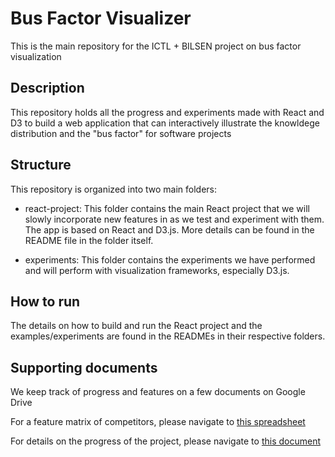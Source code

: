 # Bus Factor Visualizer
This is the main repository for the ICTL + BILSEN project on bus factor visualization

## Description
This repository holds all the progress and experiments made with React and D3 to build a web application that can interactively illustrate the knowldege distribution and the "bus factor" for software projects

## Structure
This repository is organized into two main folders:
 + react-project: This folder contains the main React project that we will slowly incorporate new features in as we test and experiment with them. The app is based on React and D3.js. More details can be found in the README file in the folder itself.
  
 + experiments: This folder contains the experiments we have performed and will perform with visualization frameworks, especially D3.js.

## How to run
The details on how to build and run the React project and the examples/experiments are found in the READMEs in their respective folders.

## Supporting documents
We keep track of progress and features on a few documents on Google Drive

For a feature matrix of competitors, please navigate to [this spreadsheet](https://docs.google.com/spreadsheets/d/1I5ivYt13n2lGIWUxWo-C8iwqXsYEYXUq5tAUykWOSYg/edit?usp=sharing)

For details on the progress of the project, please navigate to [this document](https://docs.google.com/document/d/1Fb8PThO9GEmw3o1lUQeY0q8J9fzCGeCB/edit?usp=sharing&ouid=116503740084297849168&rtpof=true&sd=true)

